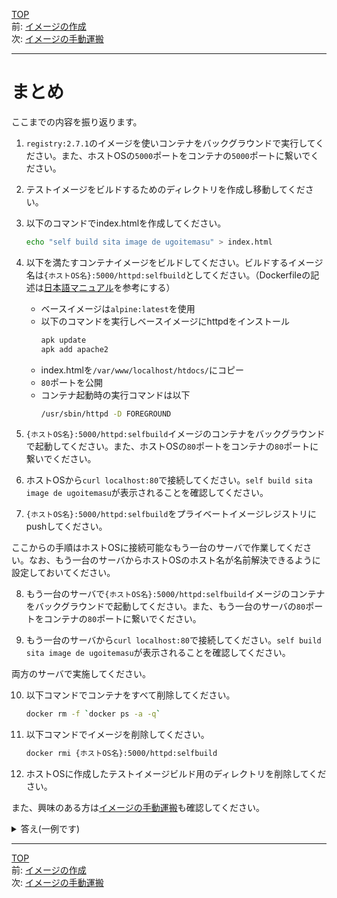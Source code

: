[TOP](../README.md)   
前: [イメージの作成](./image-build.md)  
次: [イメージの手動運搬](./image-transport.md)  

---

# まとめ

ここまでの内容を振り返ります。

1. ``registry:2.7.1``のイメージを使いコンテナをバックグラウンドで実行してください。また、ホストOSの``5000``ポートをコンテナの``5000``ポートに繋いでください。

2. テストイメージをビルドするためのディレクトリを作成し移動してください。

3. 以下のコマンドでindex.htmlを作成してください。
   ``` sh
   echo "self build sita image de ugoitemasu" > index.html
   ```

4. 以下を満たすコンテナイメージをビルドしてください。ビルドするイメージ名は``{ホストOS名}:5000/httpd:selfbuild``としてください。（Dockerfileの記述は[日本語マニュアル](https://docs.docker.jp/engine/reference/builder.html#dockerfile)を参考にする）
   - ベースイメージは``alpine:latest``を使用
   - 以下のコマンドを実行しベースイメージにhttpdをインストール
     ``` sh
     apk update
     apk add apache2
     ```
   - index.htmlを``/var/www/localhost/htdocs/``にコピー
   - ``80``ポートを公開
   - コンテナ起動時の実行コマンドは以下
     ``` sh
     /usr/sbin/httpd -D FOREGROUND
     ```

5. ``{ホストOS名}:5000/httpd:selfbuild``イメージのコンテナをバックグラウンドで起動してください。また、ホストOSの``80``ポートをコンテナの``80``ポートに繋いでください。

6. ホストOSから``curl localhost:80``で接続してください。``self build sita image de ugoitemasu``が表示されることを確認してください。

7. ``{ホストOS名}:5000/httpd:selfbuild``をプライベートイメージレジストリにpushしてください。

ここからの手順はホストOSに接続可能なもう一台のサーバで作業してください。なお、もう一台のサーバからホストOSのホスト名が名前解決できるように設定しておいてください。

8. もう一台のサーバで``{ホストOS名}:5000/httpd:selfbuild``イメージのコンテナをバックグラウンドで起動してください。また、もう一台のサーバの``80``ポートをコンテナの``80``ポートに繋いでください。

9. もう一台のサーバから``curl localhost:80``で接続してください。``self build sita image de ugoitemasu``が表示されることを確認してください。

両方のサーバで実施してください。

10. 以下コマンドでコンテナをすべて削除してください。
    ``` sh
    docker rm -f `docker ps -a -q`
    ```

11. 以下コマンドでイメージを削除してください。
    ``` sh
    docker rmi {ホストOS名}:5000/httpd:selfbuild
    ```

12. ホストOSに作成したテストイメージビルド用のディレクトリを削除してください。

また、興味のある方は[イメージの手動運搬](./image-transport.md)も確認してください。

<details>
<summary>
答え(一例です)
</summary>

1. 以下コマンドを実行する。
```
docker run -d -p 5000:5000 registry:2.7.1
```

2. 以下コマンドを実行する。
```
$ mkdir {テストイメージをビルドするためのディレクトリ名}
$ cd {テストイメージをビルドするためのディレクトリ名}
```

3. プラクティスの指示コマンドを実行してください。
4. 以下一連コマンドを実行する。
```
$ cat <<EOF > Dockerfile
FROM alpine:latest
RUN apk update
RUN apk add apache2
COPY index.html /var/www/localhost/htdocs/
EXPOSE 80/tcp
CMD ["/usr/sbin/httpd", "-D", "FOREGROUND"]
EOF
$ hostname
{ホストOS名}
$ docker build -t {ホストOS名}:5000/httpd:selfbuild .
```

5. 以下コマンドを実行する。
```
docker run -d -p 80:80 {ホストOS名}:5000/httpd:selfbuild
```

6. プラクティスの指示コマンドを実行して確認してください。
```
$ curl localhost:80
"self build sita image de ugoitemasu"
```

7. 以下コマンドを実行する。
```
docker push {ホストOS名}:5000/httpd:selfbuild
```

8. 以下コマンドを実行する。
```
$ docker pull {ホストOS名}:5000/httpd:selfbuild
selfbuild: Pulling from httpd
9824c27679d3: Pull complete
aa1ebd0dde91: Pull complete
17782f8e77a5: Pull complete
11a7891f47af: Pull complete
Digest: sha256:d641eb700e20318ec56ee692ae059b73bb86008dcccf0a9bff8856f932388df0
Status: Downloaded newer image for ip-10-0-10-220.ap-southeast-2.compute.internal:5000/httpd:selfbuild
ip-10-0-10-220.ap-southeast-2.compute.internal:5000/httpd:selfbuild
$ docker run -d -p 80:80 {ホストOS名}:5000/httpd:selfbuild

なお、docker pull実行時に以下のようなエラー

「Error response from daemon: Get "https://ip-10-0-10-220.ap-southeast-2.compute.internal:5000/v2/": http: server gave HTTP response to HTTPS client」

が出た際は、docker pullを実行する別マシンより以下一連のコマンドを実行すると解決できる可能性があります。
$ sudo echo "{"insecure-registries": ["ip-10-0-10-220.ap-southeast-2.compute.internal:5000"]}" > /etc/docker/daemon.json
$ sudo systemctl restart docker
```

9. プラクティスの指示コマンドを実行して確認してください。
```
$ curl localhost:80
"self build sita image de ugoitemasu"
```

10. プラクティスの指示コマンドを実行してください。
11. プラクティスの指示コマンドを実行してください。
12. 以下コマンドを実行する。
```
$ cd ..
$ rm -rf {テストイメージをビルドするためのディレクトリ名}
```

</details>

---

[TOP](../README.md)   
前: [イメージの作成](./image-build.md)  
次: [イメージの手動運搬](./image-transport.md)  